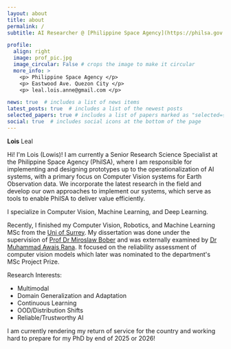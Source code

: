 ```yaml
---
layout: about
title: about
permalink: /
subtitle: AI Researcher @ [Philippine Space Agency](https://philsa.gov.ph/). MSc (Distinction) from the [Uni of Surrey (CVSSP)](https://www.surrey.ac.uk/centre-vision-speech-signal-processing). 

profile:
  align: right
  image: prof_pic.jpg
  image_circular: False # crops the image to make it circular
  more_info: >
    <p> Philippine Space Agency </p>
    <p> Eastwood Ave. Quezon City </p>
    <p> leal.lois.anne@gmail.com </p>

news: true  # includes a list of news items
latest_posts: true  # includes a list of the newest posts
selected_papers: true # includes a list of papers marked as "selected={true}"
social: true  # includes social icons at the bottom of the page
---
```


**Lois** Leal

Hi! I'm Lois (Lowis)! I am currently a Senior Research Science Specialist at the Philippine Space Agency (PhilSA), where I am responsible for implementing and designing prototypes up to the operationalization of AI systems, with a primary focus on Computer Vision systems for Earth Observation data. We incorporate the latest research in the field and develop our own approaches to implement our systems, which serve as tools to enable PhilSA to deliver value efficiently.

I specialize in Computer Vision, Machine Learning, and Deep Learning. 

Recently, I finished my Computer Vision, Robotics, and Machine Learning MSc from the [Uni of Surrey](https://www.surrey.ac.uk/centre-vision-speech-signal-processing). My dissertation was done under the supervision of [Prof Dr Miroslaw Bober](https://www.surrey.ac.uk/people/miroslaw-bober) and was externally examined by [Dr Muhammad Awais Rana](https://www.surrey.ac.uk/people/muhammad-awais). It focused on the reliability assessment of computer vision models which later was nominated to the department's MSc Project Prize. 

Research Interests:
* Multimodal
* Domain Generalization and Adaptation
* Continuous Learning 
* OOD/Distribution Shifts
* Reliable/Trustworthy AI

I am currently rendering my return of service for the country and working hard to prepare for my PhD by end of 2025 or 2026!

